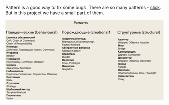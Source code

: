 Pattern is a good way to fix some bugs. There are so many patterns - [click](https://refactoringguru.cn/ru/design-patterns/catalog). But in this project we have a small part of them.

![logs](https://github.com/MishaNikolaev/AndroidTutorials/blob/patterns/patterns.jpg)
